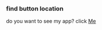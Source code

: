 ### find button location

do you want to see my app? click <a href="https://react-smilga-stripe-navber.vercel.app/">Me</a>
